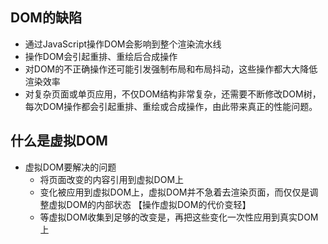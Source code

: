 ## DOM的缺陷
- 通过JavaScript操作DOM会影响到整个渲染流水线
- 操作DOM会引起重排、重绘后合成操作
- 对DOM的不正确操作还可能引发强制布局和布局抖动，这些操作都大大降低渲染效率
- 对复杂页面或单页应用，不仅DOM结构非常复杂，还需要不断修改DOM树，每次DOM操作都会引起重排、重绘或合成操作，由此带来真正的性能问题。

## 什么是虚拟DOM
- 虚拟DOM要解决的问题
  - 将页面改变的内容引用到虚拟DOM上
  - 变化被应用到虚拟DOM上，虚拟DOM并不急着去渲染页面，而仅仅是调整虚拟DOM的内部状态 【操作虚拟DOM的代价变轻】
  - 等虚拟DOM收集到足够的改变是，再把这些变化一次性应用到真实DOM上


